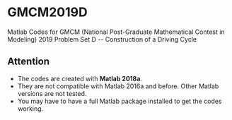 # GMCM2019D
Matlab Codes for GMCM (National Post-Graduate Mathematical Contest in Modeling) 2019 Problem Set D -- Construction of a Driving Cycle 

## Attention
* The codes are created with **Matlab 2018a**. 
* They are not compatible with Matlab 2016a and before. Other Matlab versions are not tested.
* You may have to have a full Matlab package installed to get the codes working.